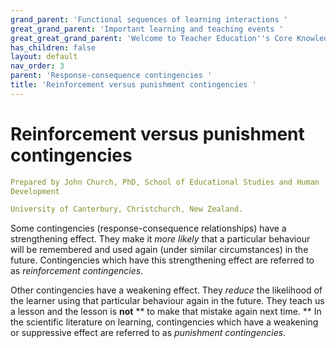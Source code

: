 ```yaml
---
grand_parent: 'Functional sequences of learning interactions '
great_grand_parent: 'Important learning and teaching events '
great_great_grand_parent: 'Welcome to Teacher Education''s Core Knowledge and Skills.'
has_children: false
layout: default
nav_order: 3
parent: 'Response-consequence contingencies '
title: 'Reinforcement versus punishment contingencies '
---
```

# Reinforcement versus punishment contingencies


```yaml
Prepared by John Church, PhD, School of Educational Studies and Human
Development

University of Canterbury, Christchurch, New Zealand.
```


Some contingencies (response-consequence relationships) have a
strengthening effect. They make it *more likely* that a particular
behaviour will be remembered and used again (under similar
circumstances) in the future. Contingencies which have this
strengthening effect are referred to as *reinforcement contingencies.*

Other contingencies have a weakening effect. They *reduce* the
likelihood of the learner using that particular behaviour again in the
future. They teach us a lesson and the lesson is **not** ** to make that
mistake again next time. ** In the scientific literature on learning,
contingencies which have a weakening or suppressive effect are referred
to as *punishment contingencies*.
